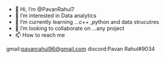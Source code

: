 - 👋 Hi, I’m @PavanRahul7
- 👀 I’m interested in Data analytics
- 🌱 I’m currently learning ...c++ ,python and data strucutres
- 💞️ I’m looking to collaborate on ...any project
- 📫 How to reach me 

gmail:pavanrahul96@gmail.com
discord:Pavan Rahul#9034

<!---
PavanRahul7/PavanRahul7 is a ✨ special ✨ repository because its `README.md` (this file) appears on your GitHub profile.
You can click the Preview link to take a look at your changes.
--->
